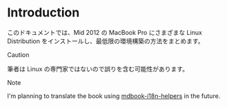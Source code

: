 # Introduction

このドキュメントでは、Mid 2012 の MacBook Pro にさまざまな Linux Distribution をインストールし、最低限の環境構築の方法をまとめます。

> [!CAUTION]
> 筆者は Linux の専門家ではないので誤りを含む可能性があります。


> [!NOTE]  
> I'm planning to translate the book using [mdbook-i18n-helpers](https://github.com/google/mdbook-i18n-helpers) in the future.
